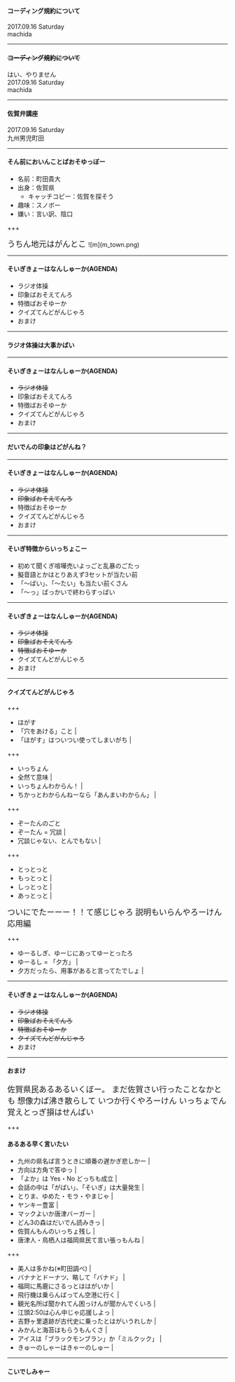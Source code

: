 #### コーディング規約について

2017.09.16 Saturday  
machida

---

#### ~~コーディング規約について~~
はい、やりません    
2017.09.16 Saturday  
machida

---

#### 佐賀弁講座
2017.09.16 Saturday  
九州男児町田

---

#### そん前においんことばおそゆっぼー

* 名前：町田貴大  
* 出身：佐賀県
  * キャッチコピー：佐賀を探そう
* 趣味：スノボー
* 嫌い：言い訳、陰口

+++

<span style="font-size: 18px;">
うちん地元はがんとこ
</span>
![m](m_town.png)

---

#### そいぎきょーはなんしゅーか(AGENDA)

- ラジオ体操
- 印象ばおそえてんろ
- 特徴ばおそゆーか
- クイズてんどがんじゃろ
- おまけ

---

#### ラジオ体操は大事かばい

[URL]:https://www.youtube.com/watch?v=SLEq8rPafy4 'ラジオ体操'

---

#### そいぎきょーはなんしゅーか(AGENDA)

- ~~ラジオ体操~~
- 印象ばおそえてんろ
- 特徴ばおそゆーか
- クイズてんどがんじゃろ
- おまけ

---

#### だいでんの印象はどがんね？

---

#### そいぎきょーはなんしゅーか(AGENDA)

- ~~ラジオ体操~~
- ~~印象ばおそえてんろ~~
- 特徴ばおそゆーか
- クイズてんどがんじゃろ
- おまけ

---


#### そいぎ特徴からいっちょこー

- 初めて聞くぎ喧嘩売いよっごと乱暴のごたっ
- 擬音語とかはとりあえず3セットが当たい前
- 「～ばい」、「～たい」も当たい前くさん
- 「～っ」ばっかいで終わらすっばい

---

#### そいぎきょーはなんしゅーか(AGENDA)

- ~~ラジオ体操~~
- ~~印象ばおそえてんろ~~
- ~~特徴ばおそゆーか~~
- クイズてんどがんじゃろ
- おまけ

---

#### クイズてんどがんじゃろ

+++

- ほがす
 - 「穴をあける」こと |
 - 「ほがす」はついつい使ってしまいがち |

+++

- いっちょん
 - 全然て意味 |
 - いっちょんわからん！ |
 - ちかっとわからんねーなら「あんまいわからん」 |

+++

- ぞーたんのごと
 - ぞーたん = 冗談 |
 - 冗談じゃない、とんでもない |

+++

- とっとっと
 - もっとっと |
 - しっとっと |
 - あっとっと |

<span style="font-size: 18px;">
ついにでたーーー！！て感じじゃろ  
説明もいらんやろーけん応用編
</span>

+++

- ゆーるしぎ、ゆーじにあってゆーとったろ
 - ゆーるし = 「夕方」 |
 - 夕方だったら、用事があると言ってたでしょ |

---

#### そいぎきょーはなんしゅーか(AGENDA)

- ~~ラジオ体操~~
- ~~印象ばおそえてんろ~~
- ~~特徴ばおそゆーか~~
- ~~クイズてんどがんじゃろ~~
- おまけ

---

#### おまけ

<span style="font-size: 18px;">
佐賀県民あるあるいくぼー。  
まだ佐賀さい行ったことなかとも   
想像力ば沸き散らして  
いつか行くやろーけん  
いっちょでん覚えとっぎ損はせんばい
</span>

+++

#### あるある早く言いたい

- 九州の県名ば言うときに順番の遅かぎ悲しかー |
- 方向は方角で答ゆっ |
- 「よか」は Yes・No どっちも成立 |
- 会話の中は「がばい」、「そいぎ」は大量発生 |
- とりま、ゆめた・モラ・やまじゃ |
- ヤンキー豊富 |
- マックよいか唐津バーガー |
- どん3の森はだいでん読みきっ |
- 佐賀んもんのいっちょ残し |
- 唐津人・鳥栖人は福岡県民て言い張っもんね |

+++

- 美人は多かね(※町田調べ) |
- バナナとドーナツ、略して「バナド」 |
- 福岡に馬鹿にさるっとははがいか |
- 飛行機は乗らんばってん空港に行く |
- 観光名所ば聞かれてん困っけんが聞かんでくいろ |
- 江頭2:50は心ん中じゃ応援しよっ |
- 吉野ヶ里遺跡が古代史に乗ったとはがいうれしか |
- みかんと海苔はもらうもんくさ |
- アイスは「ブラックモンブラン」か「ミルクック」 |
- きゅーのしゃーはきゃーのしゅー |

---

#### こいでしみゃー
